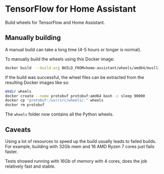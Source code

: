 # TensorFlow for Home Assistant

Build wheels for TensorFlow and Home Assistant.

## Manually building

A manual build can take a long time (4-5 hours or longer is normal).

To manually build the wheels using this Docker image:

```bash
docker build  --build-arg BUILD_FROM=home-assistant/wheels/amd64/musllinux_1_2/cp310:2022.10.1 --build-arg BUILD_ARCH=amd64 --tag protobuf:amd64 .
```

If the build was successful, the wheel files can be extracted from the resulting
Docker images like so:

```bash
mkdir wheels
docker create --name protobuf protobuf:amd64 bash -c sleep 90000
docker cp "protobuf:/usr/src/wheels/." wheels
docker rm protobuf
```

The `wheels` folder now contains all the Python wheels.

## Caveats

Using a lot of resources to speed up the build usually leads to failed builds.
For example, building with 32Gb mem and 16 AMD Ryzen 7 cores just fails faster.

Tests showed running with 16Gb of memory with 4 cores, does the job relatively
fast and stable.
